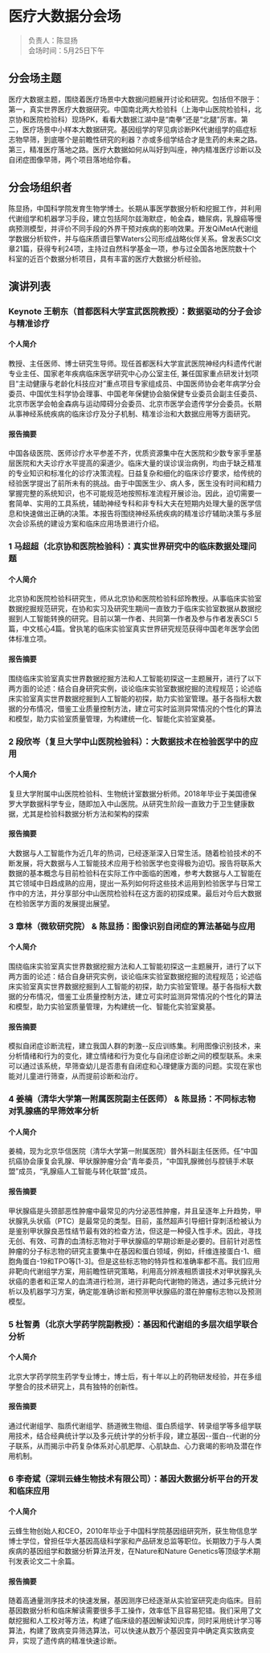 # 医疗大数据分会场

> 负责人：陈显扬  
会场时间：5月25日下午  

## 分会场主题

医疗大数据主题，围绕着医疗场景中大数据问题展开讨论和研究。包括但不限于：第一，真实世界医疗大数据研究。中国南北两大检验科（上海中山医院检验科，北京协和医院检验科）现场PK，看看大数据江湖中是“南拳”还是“北腿”厉害。第二，医疗场景中小样本大数据研究。基因组学的罕见病诊断PK代谢组学的癌症标志物早筛，到底哪个是前瞻性研究的利器？亦或多组学结合才是生药的未来之路。第三，精准医疗落地之路。医疗大数据如何从叫好到叫座，神内精准医疗诊断以及自闭症图像早筛，两个项目落地给你看。

## 分会场组织者

陈显扬，中国科学院发育生物学博士。长期从事医学数据分析和挖掘工作，并利用代谢组学和机器学习手段，建立包括阿尔兹海默症，帕金森，糖尿病，乳腺癌等慢病预测模型，并评价不同手段的外界干预对疾病的影响效果。开发QiMetA代谢组学数据分析软件，并与临床质谱巨擎Waters公司形成战略伙伴关系。曾发表SCI文章21篇，获得专利24项，主持过自然科学基金一项，参与过全国各地医院数十个科室的近百个数据分析项目，具有丰富的医疗大数据分析经验。

## 演讲列表

### Keynote 王朝东（首都医科大学宣武医院教授）：数据驱动的分子会诊与精准诊疗

#### 个人简介

教授、主任医师、博士研究生导师。现任首都医科大学宣武医院神经内科遗传代谢专业主任、国家老年疾病临床医学研究中心办公室主任, 兼任国家重点研发计划项目“主动健康与老龄化科技应对”重点项目专家组成员、中国医师协会老年病学分会委员、中国优生科学协会理事、中国老年保健协会脑保健专业委员会副主任委员、北京市医学会帕金森病与运动障碍分会委员、北京市医学会遗传学分会委员。长期从事神经系统疾病的临床诊疗及分子机制、精准诊治和大数据应用等方面研究。

#### 报告摘要

中国各级医院、医师诊疗水平参差不齐，优质资源集中在大医院和少数专家手里基层医院和大夫诊疗水平提高的渠道少。临床大量的误诊误治病例，均由于缺乏精准的专业知识和标准化的诊疗决策流程。日益复杂和细化的临床诊疗要求，给传统的经验医学提出了前所未有的挑战。由于中国医生少、病人多，医生没有时间和精力掌握完整的系统知识，也不可能规范地按照标准流程开展诊治。因此，迫切需要一套简单、实用的工具系统，辅助神经专科和非专科大夫在短期内处理大量的医学信息和快速做出正确的决策。本报告将围绕神经系统疾病的精准诊疗辅助决策与多层次会诊系统的建设方案和临床应用场景进行介绍。

### 1 马超超（北京协和医院检验科）：真实世界研究中的临床数据处理问题

#### 个人简介

北京协和医院检验科研究生，师从北京协和医院检验科邱玲教授。从事临床实验室数据挖掘规范研究，在协和实习及研究生期间一直致力于临床实验室数据从数据挖掘到人工智能转换的研究。目前以第一作者、共同第一作者及参与作者发表SCI 5篇，中文核心4篇。曾执笔的临床实验室真实世界研究规范获得中国老年医学会团体标准立项。

#### 报告摘要

围绕临床实验室真实世界数据挖掘方法和人工智能初探这一主题展开，进行了以下两方面的论述：结合自身研究实例，谈论临床实验室数据挖掘的流程规范；论述临床实验室真实世界数据挖掘到人工智能的初探，助力实验室管理。基于各指标大数据的分布情况，借鉴工业质量控制方法，建立可实时监测异常情况的个性化的算法和模型，助力实验室质量管理，为构建统一化、智能化实验室奠基。

### 2 段欣岑（复旦大学中山医院检验科）：大数据技术在检验医学中的应用

#### 个人简介

复旦大学附属中山医院检验科、生物统计室数据分析师。2018年毕业于美国德保罗大学数据科学专业，随即加入中山医院。从研究生阶段一直致力于卫生健康数据，尤其是检验科数据分析方法和架构的探索

#### 报告摘要

大数据与人工智能作为近几年的热词，已经逐渐深入日常生活。随着检验技术的不断发展，将大数据与人工智能技术应用于检验医学也变得极为迫切。报告将联系大数据的基本概念与目前检验科在实际工作中面临的困难，参考大数据与人工智能在其它领域中日趋成熟的应用，提出一系列如何将这些技术运用到检验医学与日常工作中的方法，并分享部分中山医院检验科在这方面的初探成果。最后对今后大数据在检验医学方面的发展提出展望。

### 3 章林（微软研究院） & 陈显扬：图像识别自闭症的算法基础与应用

#### 个人简介

围绕临床实验室真实世界数据挖掘方法和人工智能初探这一主题展开，进行了以下两方面的论述：结合自身研究实例，谈论临床实验室数据挖掘的流程规范；论述临床实验室真实世界数据挖掘到人工智能的初探，助力实验室管理。基于各指标大数据的分布情况，借鉴工业质量控制方法，建立可实时监测异常情况的个性化的算法和模型，助力实验室质量管理，为构建统一化、智能化实验室奠基。

#### 报告摘要

模拟自闭症诊断流程，建立我国人群的刺激--反应训练集。利用图像识别技术，来分析情绪和行为的变化，建立情绪和行为变化与自闭症诊断之间的模型联系。未来可以通过该系统，早筛查幼儿是否患有自闭症和心理健康方面的问题。实现在家也能对儿童进行筛查，从而提前诊断和治疗。

### 4 姜楠（清华大学第一附属医院副主任医师） & 陈显扬：不同标志物对乳腺癌的早筛效率分析

#### 个人简介

姜楠，现为北京华信医院（清华大学第一附属医院）普外科副主任医师。任“中国抗癌协会康复会乳腺、甲状腺肿瘤分会”青年委员，“中国乳腺微创与腔镜手术联盟”成员，“乳腺癌人工智能与转化联盟”成员。

#### 报告摘要

甲状腺癌是头颈部恶性肿瘤中最常见的内分泌恶性肿瘤，并且呈逐年上升趋势，甲状腺乳头状癌（PTC）是最常见的类型。目前，虽然超声引导细针穿刺活检被认为是鉴别甲状腺良恶性结节最有效的检查方法，但这是一种侵入性手术。因此，寻找无创、有效、可靠的血清标志物对于甲状腺癌的早期诊断是必要的。目前针对恶性肿瘤的分子标志物的研究主要集中在基因和蛋白领域，例如，纤维连接蛋白-1、细胞角蛋白-19和TPO等[1-3]。但是这些标志物的特异性和准确率都不高。我们应用非靶向代谢组学方案，用前瞻性研究策略，利用高分辨液相质谱技术对甲状腺乳头状癌的患者和正常人的血清进行检测，进行非靶向代谢物的筛选，通过多元统计分析以及机器学习方案，确定能准确诊断和预测甲状腺癌的潜在肿瘤标志物以及预测模型。

### 5 杜智勇（北京大学药学院副教授）：基因和代谢组的多层次组学联合分析

#### 个人简介

北京大学药学院生药学专业博士，博士后，有十年以上的药物研发经验，并在多组学整合的技术研究上，具有独特的创新性。

#### 报告摘要

通过代谢组学、脂质代谢组学、肠道微生物组、蛋白质组学、转录组学等多组学联用技术，结合经典统计学以及多元统计学的分析手段，建立基因--蛋白--代谢的分子联系，从而揭示中药复杂体系对心肌肥厚、心肌缺血、心力衰竭的影响及潜在作用机制。

### 6 李奇斌（深圳云蜂生物技术有限公司）：基因大数据分析平台的开发和临床应用

#### 个人简介

云蜂生物创始人和CEO，2010年毕业于中国科学院基因组研究所，获生物信息学博士学位，曾担任华大基因高级科学家和产品研发总监等职位。长期致力于与人类疾病的基因组学和数据分析算法开发，在Nature和Nature Genetics等顶级学术期刊发表论文二十余篇。

#### 报告摘要

随着高通量测序技术的快速发展，基因测序已经逐渐从实验室研究走向临床。目前基因数据分析和临床解读需要很多手工操作，效率低下且容易犯错。我们采用了文献挖掘和人工校对等方法，构建了临床级的基因解读知识库，同时采用统计学习等算法，构建了致病变异筛选算法，可以快速从数万个基因变异中确定真实致病变异，实现了遗传病的精准快速诊断。

